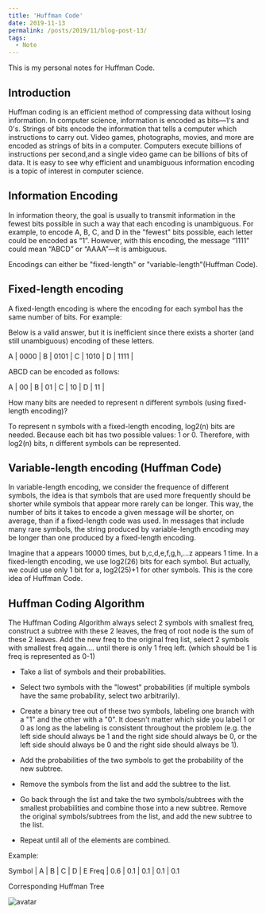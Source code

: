 ```yaml
---
title: 'Huffman Code'
date: 2019-11-13
permalink: /posts/2019/11/blog-post-13/
tags:
  - Note
---
```


This is my personal notes for Huffman Code.


Introduction
------
Huffman coding is an efficient method of compressing data without losing information. In computer science, information is encoded as bits—1's and 0's. Strings of bits encode the information that tells a computer which instructions to carry out. Video games, photographs, movies, and more are encoded as strings of bits in a computer. Computers execute billions of instructions per second,and a single video game can be billions of bits of data. It is easy to see why efficient and unambiguous information encoding is a topic of interest in computer science.

Information Encoding
------
In information theory, the goal is usually to transmit information in the fewest bits possible in such a way that each encoding is unambiguous. For example, to encode A, B, C, and D in the "fewest" bits possible, each letter could be encoded as “1”. However, with this encoding, the message “1111” could mean “ABCD” or “AAAA”—it is ambiguous.

Encodings can either be "fixed-length" or "variable-length"(Huffman Code).

Fixed-length encoding
------
A fixed-length encoding is where the encoding for each symbol has the same number of bits. For example:

Below is a valid answer, but it is inefficient since there exists a shorter (and still unambiguous) encoding of these letters.  

A | 0000 |
B | 0101 |
C | 1010 |
D | 1111 |

ABCD can be encoded as follows:  

A | 00 |
B | 01 |
C | 10 |
D | 11 |

How many bits are needed to represent n different symbols (using fixed-length encoding)?

To represent n symbols with a fixed-length encoding, log2(n) bits are needed. Because each bit has two possible values: 1 or 0. Therefore, with log2(n) bits, n different symbols can be represented.


Variable-length encoding (Huffman Code)
------
In variable-length encoding, we consider the frequence of different symbols, the idea is that symbols that are used more frequently should be shorter while symbols that appear more rarely can be longer. This way, the number of bits it takes to encode a given message will be shorter, on average, than if a fixed-length code was used. In messages that include many rare symbols, the string produced by variable-length encoding may be longer than one produced by a fixed-length encoding.

Imagine that a appears 10000 times, but b,c,d,e,f,g,h,...z appears 1 time. In a fixed-length encoding, we use log2(26) bits for each symbol. But actually, we could use only 1 bit for a, log2(25)+1 for other symbols. This is the core idea of Huffman Code.


Huffman Coding Algorithm
------
The Huffman Coding Algorithm always select 2 symbols with smallest freq, construct a subtree with these 2 leaves, the freq of root node is the sum of these 2 leaves. Add the new freq to the original freq list, select 2 symbols with smallest freq again....
until there is only 1 freq left. (which should be 1 is freq is represented as 0-1)

* Take a list of symbols and their probabilities.

* Select two symbols with the "lowest" probabilities (if multiple symbols have the same probability, select two arbitrarily).

* Create a binary tree out of these two symbols, labeling one branch​ with a "1" and the other with a "0". It doesn't matter which side you label 1 or 0 as long as the labeling is consistent throughout the problem (e.g. the left side should always be 1 and the right side should always be 0, or the left side should always be 0 and the right side should always be 1).

* Add the probabilities of the two symbols to get the probability of the new subtree.

* Remove the symbols from the list and add the subtree to the list.

* Go back through the list and take the two symbols/subtrees with the smallest probabilities and combine those into a new subtree. Remove the original symbols/subtrees from the list, and add the new subtree to the list.

* Repeat until all of the elements are combined.

Example:  

Symbol | A | B | C | D | E 
Freq | 0.6 | 0.1 | 0.1 | 0.1 | 0.1

Corresponding Huffman Tree  

![avatar](https://ds055uzetaobb.cloudfront.net/brioche/uploads/4K2rTMlnM8-tree3.png?width=1200)

